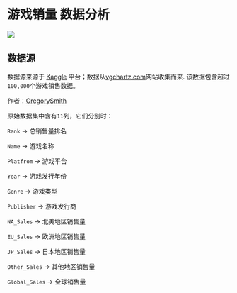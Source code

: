# 游戏销量 数据分析

![](https://user-images.githubusercontent.com/74038190/212745723-c7c386dc-108c-4a50-9c76-0f90afb2c0fa.gif)

## 数据源
数据源来源于 [Kaggle](https://www.kaggle.com/datasets/gregorut/videogamesales) 平台；数据从[vgchartz.com](vgchartz.com)网站收集而来. 该数据包含超过`100,000`个游戏销售数据。

作者：[GregorySmith](https://www.kaggle.com/gregorut)

原始数据集中含有`11`列，它们分别时：

`Rank` $\to$ 总销售量排名

`Name` $\to$ 游戏名称

`Platfrom` $\to$ 游戏平台

`Year` $\to$ 游戏发行年份

`Genre` $\to$ 游戏类型

`Publisher` $\to$ 游戏发行商

`NA_Sales` $\to$ 北美地区销售量

`EU_Sales` $\to$ 欧洲地区销售量

`JP_Sales` $\to$ 日本地区销售量

`Other_Sales` $\to$ 其他地区销售量

`Global_Sales` $\to$ 全球销售量